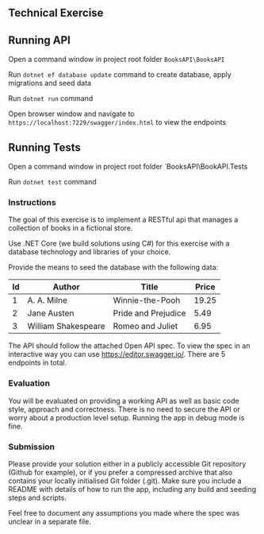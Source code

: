 ## Technical Exercise

## Running API
Open a command window in project root folder `BooksAPI\BooksAPI`

Run `dotnet ef database update` command to create database, apply migrations and seed data

Run `dotnet run` command

Open browser window and navigate to `https://localhost:7229/swagger/index.html` to view the endpoints


## Running Tests

Open a command window in project root folder `BooksAPI\BookAPI.Tests

Run `dotnet test` command


### Instructions

The goal of this exercise is to implement a RESTful api that manages a collection of books in a fictional store. 

Use .NET Core (we build solutions using C#) for this exercise with a database technology and libraries of your choice.

Provide the means to seed the database with the following data:

| Id  | Author  | Title  |  Price |
|----|---|---|---|
|  1 | A. A. Milne |  Winnie-the-Pooh | 19.25  |
|  2 | Jane Austen | Pride and Prejudice | 5.49  |
|  3 | William Shakespeare | Romeo and Juliet | 6.95 |

The API should follow the attached Open API spec. To view the spec in an interactive way you can use https://editor.swagger.io/. 
There are 5 endpoints in total.

### Evaluation

You will be evaluated on providing a working API as well as basic code style, approach and correctness. There is no need to secure the API or worry about a production level setup. Running the app in debug mode is fine.

### Submission

Please provide your solution either in a publicly accessible Git repository (Github for example), or if you prefer a compressed archive that also contains your locally initialised Git folder (.git).  Make sure you include a README with details of how to run the app, including any build and seeding steps and scripts.

Feel free to document any assumptions you made where the spec was unclear in a separate file.
